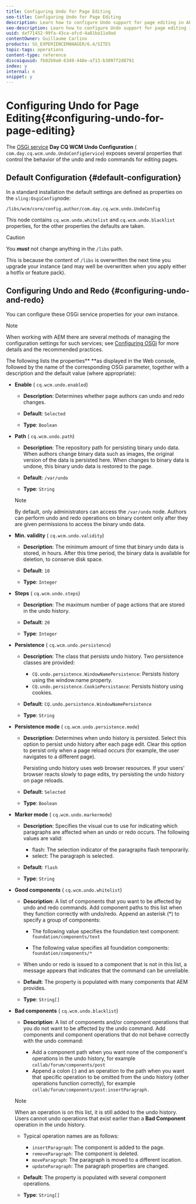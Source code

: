 ```yaml
---
title: Configuring Undo for Page Editing
seo-title: Configuring Undo for Page Editing
description: Learn how to configure Undo support for page editing in AEM.
seo-description: Learn how to configure Undo support for page editing in AEM.
uuid: daf71452-99fa-43ca-afcd-4a81ba11a9ad
contentOwner: Guillaume Carlino
products: SG_EXPERIENCEMANAGER/6.4/SITES
topic-tags: operations
content-type: reference
discoiquuid: fb02b9a0-6349-448e-a713-b3097f2d8791
index: y
internal: n
snippet: y
---
```


# Configuring Undo for Page Editing{#configuring-undo-for-page-editing}

The [OSGi service](../../../sites/deploying/using/configuring-osgi.md) **Day CQ WCM Undo Configuration** ( `com.day.cq.wcm.undo.UndoConfigService`) exposes several properties that control the behavior of the undo and redo commands for editing pages.

## Default Configuration {#default-configuration}

In a standard installation the default settings are defined as properties on the `sling:OsgiConfig`node:

`/libs/wcm/core/config.author/com.day.cq.wcm.undo.UndoConfig`

This node contains `cq.wcm.undo.whitelist` and `cq.wcm.undo.blacklist` properties, for the other properties the defaults are taken.

>[!CAUTION]
>
>You ***must*** not change anything in the `/libs` path.
>
>This is because the content of `/libs` is overwritten the next time you upgrade your instance (and may well be overwritten when you apply either a hotfix or feature pack).

## Configuring Undo and Redo {#configuring-undo-and-redo}

You can configure these OSGi service properties for your own instance.

>[!NOTE]
>
>When working with AEM there are several methods of managing the configuration settings for such services; see [Configuring OSGi](../../../sites/deploying/using/configuring-osgi.md) for more details and the recommended practices.

The following lists the properties** **as displayed in the Web console, followed by the name of the corresponding OSGi parameter, together with a description and the default value (where appropriate):

* **Enable** 
  ( `cq.wcm.undo.enabled`)

    * **Description**: Determines whether page authors can undo and redo changes.
    * **Default**: `Selected`
    
    * **Type**: `Boolean`

* **Path** 
  ( `cq.wcm.undo.path`)

    * **Description**: The repository path for persisting binary undo data. When authors change binary data such as images, the original version of the data is persisted here. When changes to binary data is undone, this binary undo data is restored to the page.
    * **Default**: `/var/undo`
    
    * **Type**: `String`

  >[!NOTE]
  >
  >By default, only administrators can access the `/var/undo` node. Authors can perform undo and redo operations on binary content only after they are given permissions to access the binary undo data.

* **Min. validity** 
  ( `cq.wcm.undo.validity`)

    * **Description**: The minimum amount of time that binary undo data is stored, in hours. After this time period, the binary data is available for deletion, to conserve disk space.  
    
    * **Default**: `10`
    
    * **Type**: `Integer`

* **Steps** 
  ( `cq.wcm.undo.steps`)

    * **Description**: The maximum number of page actions that are stored in the undo history.
    * **Default**: `20`
    
    * **Type**: `Integer`

* **Persistence** 
  ( `cq.wcm.undo.persistence`)

    * **Description**: The class that persists undo history. Two persistence classes are provided:

        * `CQ.undo.persistence.WindowNamePersistence`: Persists history using the window.name property.
        * `CQ.undo.persistence.CookiePersistance`: Persists history using cookies.

    * **Default**: `CQ.undo.persistence.WindowNamePersistence`
    
    * **Type**: `String`

* **Persistence mode** 
  ( `cq.wcm.undo.persistence.mode`)

    * **Description**: Determines when undo history is persisted. Select this option to persist undo history after each page edit. Clear this option to persist only when a page reload occurs (for example, the user navigates to a different page).  
  
      Persisting undo history uses web browser resources. If your users' browser reacts slowly to page edits, try persisting the undo history on page reloads.
    
    * **Default**: `Selected`
    
    * **Type**: `Boolean`

* **Marker mode** 
  ( `cq.wcm.undo.markermode`)

    * **Description**: Specifies the visual cue to use for indicating which paragraphs are affected when an undo or redo occurs. The following values are valid:

        * flash: The selection indicator of the paragraphs flash temporarily.
        * select: The paragraph is selected.

    * **Default**: `flash`
    
    * **Type**: `String`

* **Good components** 
  ( `cq.wcm.undo.whitelist`)

    * **Description**: A list of components that you want to be affected by undo and redo commands. Add component paths to this list when they function correctly with undo/redo. Append an asterisk (&#42;) to specify a group of components:

        * The following value specifies the foundation text component:  
          `foundation/components/text`
        
        * The following value specifies all foundation components:  
          `foundation/components/*`

    * When undo or redo is issued to a component that is not in this list, a message appears that indicates that the command can be unreliable.

    * **Default**: The property is populated with many components that AEM provides.
    * **Type**: `String[]`

* **Bad components** 
  ( `cq.wcm.undo.blacklist`)

    * **Description**: A list of components and/or component operations that you do not want to be affected by the undo command. Add components and component operations that do not behave correctly with the undo command:

        * Add a component path when you want none of the component's operations in the undo history, for example `collab/forum/components/post`
        * Append a colon (:) and an operation to the path when you want that specific operation to be omitted from the undo history (other operations function correctly), for example `collab/forum/components/post:insertParagraph.`

  >[!NOTE]
  >
  >When an operation is on this list, it is still added to the undo history. Users cannot undo operations that exist earlier than a **Bad Component** operation in the undo history.

    * Typical operation names are as follows:

        * `insertParagraph`: The component is added to the page.
        * `removeParagraph`: The component is deleted.
        * `moveParagraph`: The paragraph is moved to a different location.
        * `updateParagraph`: The paragraph properties are changed.

    * **Default**: The property is populated with several component operations.
    * **Type**: `String[]`

